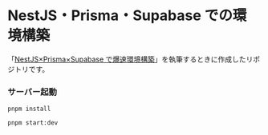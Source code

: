 # NestJS・Prisma・Supabase での環境構築

「[NestJS×Prisma×Supabase で爆速環境構築](https://zenn.dev/masatotezuka/articles/supabase_prisma_20230826)」を執筆するときに作成したリポジトリです。

### サーバー起動

```
pnpm install
```

```
pnpm start:dev
```
